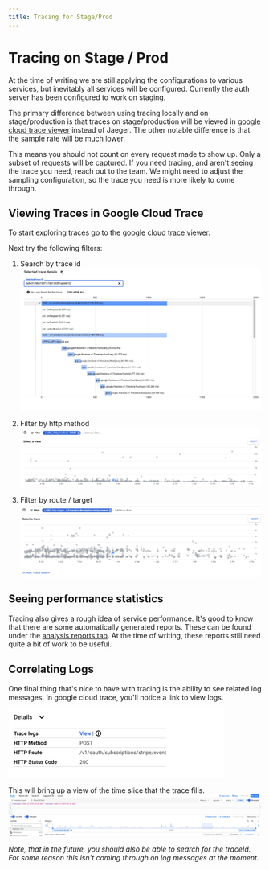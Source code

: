 ```yaml
---
title: Tracing for Stage/Prod
---
```


# Tracing on Stage / Prod

At the time of writing we are still applying the configurations to various services, but inevitably all services will be configured. Currently the auth server has been configured to work on staging. 

The primary difference between using tracing locally and on stage/production is that traces on stage/production will be viewed in [google cloud trace viewer](https://console.cloud.google.com/traces/list) instead of Jaeger. The other notable difference is that the sample rate will be much lower. 

This means you should not count on every request made to show up. Only a subset of requests will be captured. If you need tracing, and aren't seeing the trace you need, reach out to the team. We might need to adjust the sampling configuration, so the trace you need is more likely to come through.

## Viewing Traces in Google Cloud Trace

To start exploring traces go to the [google cloud trace viewer](https://console.cloud.google.com/traces/list).

Next try the following filters:

1. Search by trace id
![graph view](../assets/tracing/tracing-gcp-search-by-trace-id.png "image_tooltip")

1. Filter by http method
![graph view](../assets/tracing/tracing-gcp-filter-by-method.png "image_tooltip")

1. Filter by route / target
![graph view](../assets/tracing/tracing-gcp-filter-by-target.png "image_tooltip")


## Seeing performance statistics

Tracing also gives a rough idea of service performance. It's good to know that there are some automatically generated reports. These can be found under the [analysis reports tab](https://console.cloud.google.com/traces/tasks?project=moz-fx-fxa-nonprod-375e). At the time of writing, these reports still need quite a bit of work to be useful.

## Correlating Logs

One final thing that's nice to have with tracing is the ability to see related log messages. In google cloud trace, you'll notice a link to view logs. 

![graph view](../assets/tracing/tracing-gcp-trace-logs-view.png "image_tooltip")

This will bring up a view of the time slice that the trace fills. 
![graph view](../assets/tracing/tracing-gcp-log-viewer-trace-slice.png "image_tooltip")

_Note, that in the future, you should also be able to search for the traceId. For some reason this isn't coming through on log messages at the moment._

